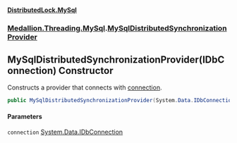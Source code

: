 #### [DistributedLock.MySql](README.md 'README')
### [Medallion.Threading.MySql](Medallion.Threading.MySql.md 'Medallion.Threading.MySql').[MySqlDistributedSynchronizationProvider](MySqlDistributedSynchronizationProvider.md 'Medallion.Threading.MySql.MySqlDistributedSynchronizationProvider')

## MySqlDistributedSynchronizationProvider(IDbConnection) Constructor

Constructs a provider that connects with [connection](MySqlDistributedSynchronizationProvider..ctor.pke77kyAr68Nsic0RCNm1g.md#Medallion.Threading.MySql.MySqlDistributedSynchronizationProvider.MySqlDistributedSynchronizationProvider(System.Data.IDbConnection).connection 'Medallion.Threading.MySql.MySqlDistributedSynchronizationProvider.MySqlDistributedSynchronizationProvider(System.Data.IDbConnection).connection').

```csharp
public MySqlDistributedSynchronizationProvider(System.Data.IDbConnection connection);
```
#### Parameters

<a name='Medallion.Threading.MySql.MySqlDistributedSynchronizationProvider.MySqlDistributedSynchronizationProvider(System.Data.IDbConnection).connection'></a>

`connection` [System.Data.IDbConnection](https://docs.microsoft.com/en-us/dotnet/api/System.Data.IDbConnection 'System.Data.IDbConnection')